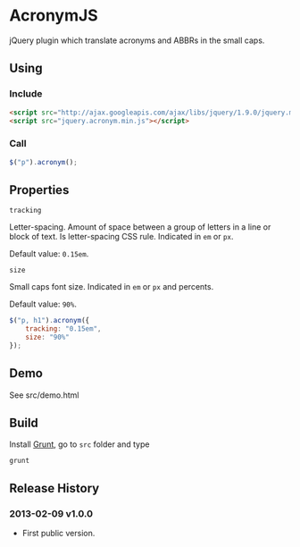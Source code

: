# AcronymJS

jQuery plugin which translate acronyms and ABBRs in the small caps.


## Using

### Include

```html
<script src="http://ajax.googleapis.com/ajax/libs/jquery/1.9.0/jquery.min.js"></script>
<script src="jquery.acronym.min.js"></script>
```

### Сall

```javascript
$("p").acronym();
```


## Properties

`tracking`

Letter-spacing. Amount of space between a group of letters in a line or block of text.
Is letter-spacing CSS rule. Indicated in `em` or `px`.

Default value: `0.15em`.

`size`

Small caps font size. Indicated in `em` or `px` and percents.

Default value: `90%`.

```javascript
$("p, h1").acronym({
    tracking: "0.15em",
    size: "90%"
});
```


## Demo

See src/demo.html


## Build


Install [Grunt](http://gruntjs.com), go to `src` folder and type

```
grunt
```

## Release History

### 2013-02-09 v1.0.0

* First public version.